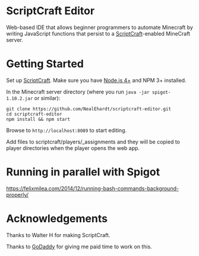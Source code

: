 # ScriptCraft Editor

Web-based IDE that allows beginner programmers to automate Minecraft by
writing JavaScript functions that persist to a
[ScriptCraft](https://github.com/walterhiggins/ScriptCraft/)-enabled
MineCraft server.


# Getting Started

Set up [ScriptCraft](https://github.com/walterhiggins/ScriptCraft/).
Make sure you have [Node.js 4+](https://nodejs.org) and NPM 3+ installed.

In the Minecraft server directory
(where you run `java -jar spigot-1.10.2.jar` or similar):

```shell
git clone https://github.com/NealEhardt/scriptcraft-editor.git
cd scriptcraft-editor
npm install && npm start
```

Browse to `http://localhost:8089` to start editing.

Add files to scriptcraft/players/_assignments and they will be copied to
player directories when the player opens the web app.


# Running in parallel with Spigot

https://felixmilea.com/2014/12/running-bash-commands-background-properly/


# Acknowledgements

Thanks to Walter H for making ScriptCraft.

Thanks to [GoDaddy](https://godaddy.com) for giving me paid time to work
on this.